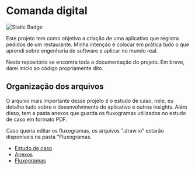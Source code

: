 # Comanda digital

![Static Badge](https://img.shields.io/badge/Status-Em_Desenvolvimento-green?style=for-the-badge)

Este projeto tem como objetivo a criação de uma aplicativo que registra pedidos de um restaurante. Minha intenção é colocar em prática tudo o que aprendi sobre engenharia de software e aplicar no mundo real. 

Neste repositório se encontra toda a documentação do projeto. Em breve, darei início ao código propriamente dito.

## Organização dos arquivos

O arquivo mais importante desse projeto é o estudo de caso, nele, eu detalho tudo sobre o desenvolvimento do aplicativo e outros insights. Além disso, tem a pasta anexos que guarda os fluxogramas utilizados no estudo de caso em formato PDF. 

Caso queria editar os fluxogramas, os arquivos ".draw.io" estarão disponíveis na pasta "Fluxogramas.

* [Estudo de caso](https://github.com/AlexJLima/comanda-digital/blob/main/Comanda%20digital/Documenta%C3%A7%C3%A3o/Estudo%20de%20caso%20-%20Restaurante%20da%20maria.pdf)
* [Anexos](https://github.com/AlexJLima/comanda-digital/tree/main/Comanda%20digital/Documenta%C3%A7%C3%A3o/Anexos)
* [Fluxogramas](https://github.com/AlexJLima/comanda-digital/tree/main/Comanda%20digital/Fluxogramas)
